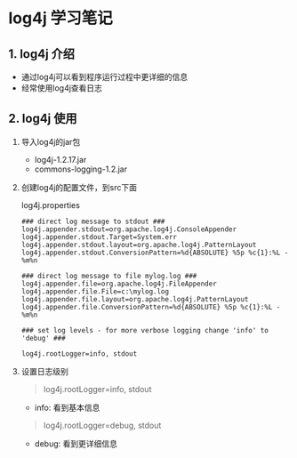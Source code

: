 # log4j 学习笔记

## 1. log4j 介绍

- 通过log4j可以看到程序运行过程中更详细的信息
- 经常使用log4j查看日志



## 2. log4j 使用

1. 导入log4j的jar包

   - log4j-1.2.17.jar
   - commons-logging-1.2.jar

2. 创建log4j的配置文件，到src下面

   log4j.properties

   ```properties
   ### direct log message to stdout ###
   log4j.appender.stdout=org.apache.log4j.ConsoleAppender
   log4j.appender.stdout.Target=System.err
   log4j.appender.stdout.layout=org.apache.log4j.PatternLayout
   log4j.appender.stdout.ConversionPattern=%d{ABSOLUTE} %5p %c{1}:%L - %m%n

   ### direct log message to file mylog.log ###
   log4j.appender.file=org.apache.log4j.FileAppender
   log4j.appender.file.File=c:\mylog.log
   log4j.appender.file.layout=org.apache.log4j.PatternLayout
   log4j.appender.file.ConversionPattern=%d{ABSOLUTE} %5p %c{1}:%L - %m%n

   ### set log levels - for more verbose logging change 'info' to 'debug' ###

   log4j.rootLogger=info, stdout
   ```

3. 设置日志级别

   > log4j.rootLogger=info, stdout

   - info: 看到基本信息

   >  log4j.rootLogger=debug, stdout

   - debug: 看到更详细信息